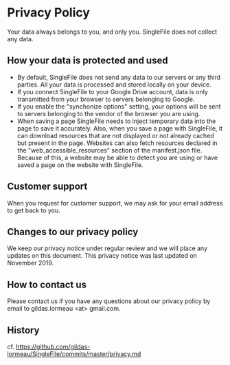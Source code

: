 # Privacy Policy
Your data always belongs to you, and only you. SingleFile does not collect any data.

## How your data is protected and used
 - By default, SingleFile does not send any data to our servers or any third parties. All your data is processed and stored locally on your device. 
- If you connect SingleFile to your Google Drive account, data is only transmitted from your browser to servers belonging to Google. 
- If you enable the "synchonize options" setting, your options will be sent to servers belonging to the vendor of the browser you are using. 
- When saving a page SingleFile needs to inject temporary data into the page to save it accurately. Also, when you save a page with SingleFile, it can download resources that are not displayed or not already cached but present in the page. Websites can also fetch resources declared in the "web_accessible_resources" section of the manifest.json file. Because of this, a website may be able to detect you are using or have saved a page on the website with SingleFile.

## Customer support
When you request for customer support, we may ask for your email address to get back to you.

## Changes to our privacy policy
We keep our privacy notice under regular review and we will place any updates on this document. This privacy notice was last updated on November 2019.

## How to contact us
Please contact us if you have any questions about our privacy policy by email to gildas.lormeau &lt;at&gt; gmail.com.

## History
cf. https://github.com/gildas-lormeau/SingleFile/commits/master/privacy.md
